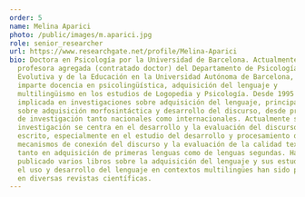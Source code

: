```yaml
---
order: 5
name: Melina Aparici
photo: /public/images/m.aparici.jpg
role: senior_researcher
url: https://www.researchgate.net/profile/Melina-Aparici
bio: Doctora en Psicología por la Universidad de Barcelona. Actualmente es
  profesora agregada (contratado doctor) del Departamento de Psicología Básica,
  Evolutiva y de la Educación en la Universidad Autónoma de Barcelona, donde
  imparte docencia en psicolingüística, adquisición del lenguaje y
  multilingüismo en los estudios de Logopedia y Psicología. Desde 1995 ha estado
  implicada en investigaciones sobre adquisición del lenguaje, principalmente
  sobre adquisición morfosintáctica y desarrollo del discurso, desde proyectos
  de investigación tanto nacionales como internacionales. Actualmente su
  investigación se centra en el desarrollo y la evaluación del discurso oral y
  escrito, especialmente en el estudio del desarrollo y procesamiento de los
  mecanismos de conexión del discurso y la evaluación de la calidad textual,
  tanto en adquisición de primeras lenguas como de lenguas segundas. Ha
  publicado varios libros sobre la adquisición del lenguaje y sus estudios sobre
  el uso y desarrollo del lenguaje en contextos multilingües han sido publicados
  en diversas revistas científicas.
---
```

